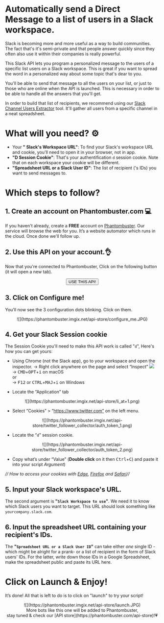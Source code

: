# Automatically send a Direct Message to a list of users in a Slack workspace.

Slack is becoming more and more useful as a way to build communities. The fact that's it's semi-private and that people answer quickly since they often also use it within their companies is really powerful. 

This Slack API lets you program a personalized message to the users of a specific list users on a Slack workspace. This is great if you want to spread the word in a personalized way about some topic that's dear to you.

You'll be able to send that message to all the users on your list, or just to those who are online when the API is launched. This is necessary in order to be able to handle all the answers that you'll get.

In order to build that list of recipients, we recommend using our [Slack Channel Users Extractor](https://phantombuster.com/api-store/12190/slack-channel-user-extractor) tool. It'll gather all users from a specific channel in a neat spreadsheet.

# What will you need? ⚙️ 
- Your **" Slack's Workspace URL"**: To find your Slack's workspace URL and cookie, you'll need to open it in your browser, not in app.
- **"D Session Cookie"**: That's your authentification `d` session cookie. Note that on each workspace your cookie will be different.
- **"Spreadsheet URL or a Slack User ID"**: The list of recipient ('s IDs) you want to send messages to.

# Which steps to follow?
## 1. Create an account on Phantombuster.com 💻
If you haven't already, create a **FREE** account on [Phantombuster](https://phantombuster.com/register). Our service will browse the web for you. It’s a website automator which runs in the cloud. Once done we'll follow up.

## 2. Use this API on your account.👌
Now that you're connected to Phantombuster, Click on the following button (it will open a new tab).

<center><button type="button" class="btn btn-warning callToAction" onclick="useThisApi()">USE THIS API!</button></center>

## 3. Click on Configure me!
You'll now see the 3 configuration dots blinking. Click on them.

<center>![](https://phantombuster.imgix.net/api-store/configure_me.JPG)</center>

## 4. Get your Slack Session cookie 
The Session Cookie you'll need to make this API work is called "`d`",
Here's how you can get yours:

* Using Chrome (not the Slack app), go to your workspace and open the inspector.
→ Right click anywhere on the page and select “Inspect” ![](https://phantombuster.imgix.net/api-store/Inspect+browser.png)  
→ <kbd>CMD</kbd>+<kbd>OPT</kbd>+<kbd>i</kbd> on macOS  
or  
→ <kbd>F12</kbd> or <kbd>CTRL</kbd>+<kbd>MAJ</kbd>+<kbd>i</kbd> on Windows

* Locate the “Application” tab

<center>![](https://phantombuster.imgix.net/api-store/li_at+1.png)</center>

* Select “Cookies” > “https://www.twitter.com” on the left menu.

<center>![](https://phantombuster.imgix.net/api-store/twitter_follower_collector/auth_token_1.png)</center>

* Locate the “`d`” session cookie.

<center>![](https://phantombuster.imgix.net/api-store/twitter_follower_collector/auth_token_2.png)</center/>

* Copy what’s under “Value” (**Double click** on it then <kbd>Ctrl</kbd>+<kbd>C</kbd>) and paste it into your script _Argument_)

_// How to access your cookies with <a href="https://docs.microsoft.com/en-us/microsoft-edge/devtools-guide/debugger/cookies" target="_blank">Edge</a>, <a href="https://developer.mozilla.org/en-US/docs/Tools/Storage_Inspector" target="_blank">Firefox</a> and <a href="https://www.macobserver.com/tmo/article/see_full_cookie_details_in_safari_5.1" target="_blank">Safari</a>//_

## 5. Input your Slack workspace's URL.
The second argument is **"`Slack Workspace to use`"**. We need it to know which Slack users you want to target.
This URL should look something like `yourcompany.slack.com`.

## 6. Input the spreadsheet URL containing your recipient's IDs.
The **"`Spreadsheet URL or a Slack User ID`"** can take either *one* single ID -which might be alright for a prank- or a list of recipient in the form of Slack users' IDs. For the latter, write down those IDs in a Google Spreadsheet, make the spreadsheet public and paste its URL here. 

# Click on Launch & Enjoy!
It’s done! All that is left to do is to click on "launch" to try your script!
<center>![](https://phantombuster.imgix.net/api-store/launch.JPG)</center>

<center>More bots like this one will be added to Phantombuster,</center>
<center>stay tuned & check our [API store](https://phantombuster.com/api-store)!💗</center>
